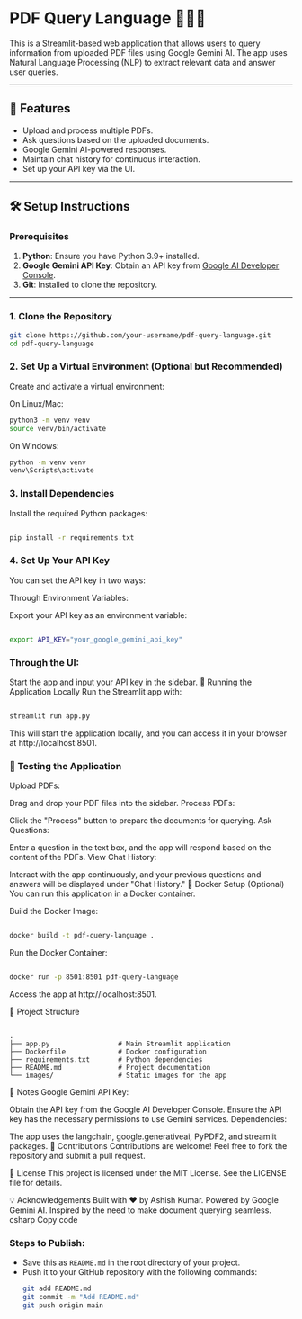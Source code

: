 # PDF Query Language 🧙🏻‍♀️

This is a Streamlit-based web application that allows users to query information from uploaded PDF files using Google Gemini AI. The app uses Natural Language Processing (NLP) to extract relevant data and answer user queries.

---

## 🚀 Features

- Upload and process multiple PDFs.
- Ask questions based on the uploaded documents.
- Google Gemini AI-powered responses.
- Maintain chat history for continuous interaction.
- Set up your API key via the UI.

---

## 🛠️ Setup Instructions

### Prerequisites

1. **Python**: Ensure you have Python 3.9+ installed.
2. **Google Gemini API Key**: Obtain an API key from [Google AI Developer Console](https://ai.google.dev/gemini-api/docs/api-key).
3. **Git**: Installed to clone the repository.

---

### 1. Clone the Repository

```bash
git clone https://github.com/your-username/pdf-query-language.git
cd pdf-query-language
```

### 2. Set Up a Virtual Environment (Optional but Recommended)
Create and activate a virtual environment:

On Linux/Mac:

```bash
python3 -m venv venv
source venv/bin/activate
```
On Windows:

```bash
python -m venv venv
venv\Scripts\activate
```
### 3. Install Dependencies
Install the required Python packages:

```bash

pip install -r requirements.txt
```
### 4. Set Up Your API Key
You can set the API key in two ways:

Through Environment Variables:

Export your API key as an environment variable:
```bash

export API_KEY="your_google_gemini_api_key"
```
### Through the UI:

Start the app and input your API key in the sidebar.
🚦 Running the Application Locally
Run the Streamlit app with:

```bash

streamlit run app.py
```
This will start the application locally, and you can access it in your browser at http://localhost:8501.

### 🧪 Testing the Application
Upload PDFs:

Drag and drop your PDF files into the sidebar.
Process PDFs:

Click the "Process" button to prepare the documents for querying.
Ask Questions:

Enter a question in the text box, and the app will respond based on the content of the PDFs.
View Chat History:

Interact with the app continuously, and your previous questions and answers will be displayed under "Chat History."
🐳 Docker Setup (Optional)
You can run this application in a Docker container.

Build the Docker Image:

```bash

docker build -t pdf-query-language .
```
Run the Docker Container:

```bash

docker run -p 8501:8501 pdf-query-language
```
Access the app at http://localhost:8501.

📂 Project Structure
```plaintext

.
├── app.py                 # Main Streamlit application
├── Dockerfile             # Docker configuration
├── requirements.txt       # Python dependencies
├── README.md              # Project documentation
└── images/                # Static images for the app
```
📝 Notes
Google Gemini API Key:

Obtain the API key from the Google AI Developer Console.
Ensure the API key has the necessary permissions to use Gemini services.
Dependencies:

The app uses the langchain, google.generativeai, PyPDF2, and streamlit packages.
🙌 Contributions
Contributions are welcome! Feel free to fork the repository and submit a pull request.

📄 License
This project is licensed under the MIT License. See the LICENSE file for details.

💡 Acknowledgements
Built with ❤️ by Ashish Kumar.
Powered by Google Gemini AI.
Inspired by the need to make document querying seamless.
csharp
Copy code

### Steps to Publish:
- Save this as `README.md` in the root directory of your project.
- Push it to your GitHub repository with the following commands:
  ```bash
  git add README.md
  git commit -m "Add README.md"
  git push origin main
  ```



